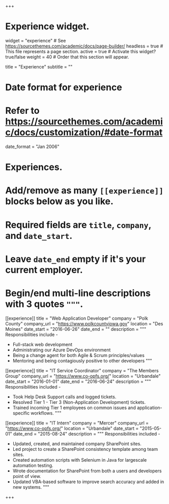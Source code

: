 +++
# Experience widget.
widget = "experience"  # See https://sourcethemes.com/academic/docs/page-builder/
headless = true  # This file represents a page section.
active = true  # Activate this widget? true/false
weight = 40  # Order that this section will appear.

title = "Experience"
subtitle = ""

# Date format for experience
#   Refer to https://sourcethemes.com/academic/docs/customization/#date-format
date_format = "Jan 2006"

# Experiences.
#   Add/remove as many `[[experience]]` blocks below as you like.
#   Required fields are `title`, `company`, and `date_start`.
#   Leave `date_end` empty if it's your current employer.
#   Begin/end multi-line descriptions with 3 quotes `"""`.
[[experience]]
  title = "Web Application Developer"
  company = "Polk County"
  company_url = "https://www.polkcountyiowa.gov"
  location = "Des Moines"
  date_start = "2016-06-26"
  date_end = ""
  description = """
  Responsibilities include -
  * Full-stack web development
  * Administrating our Azure DevOps environment 
  * Being a change agent for both Agile & Scrum principles/values
  * Mentoring and being contagiously positive to other developers
  """

[[experience]]
  title = "IT Service Coordinator"
  company = "The Members Group"
  company_url = "https://www.co-opfs.org/"
  location = "Urbandale"
  date_start = "2016-01-01"
  date_end = "2016-06-24"
  description = """
  Responsibilities included - 
  * Took Help Desk Support calls and logged tickets.
  * Resolved Tier 1 - Tier 3 (Non-Application Development) tickets.
  * Trained incoming Tier 1 employees on common issues and
application-specific workflows.
  """

[[experience]]
  title = "IT Intern"
  company = "Mercer"
  company_url = "https://www.co-opfs.org/"
  location = "Urbandale"
  date_start = "2015-05-01"
  date_end = "2015-08-24"
  description = """
  Responsibilities included - 
  * Updated, created, and maintained company SharePoint sites.
  * Led project to create a SharePoint consistency template among
team sites.
  * Created automation scripts with Selenium in Java for largescale automation testing.
  * Wrote documentation for SharePoint from both a users and
developers point of view.
  * Updated VBA-based software to improve search accuracy and
added in new systems.
  """

+++
